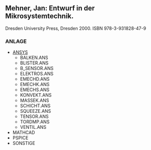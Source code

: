 ## Mehner, Jan: Entwurf in der Mikrosystemtechnik. 

Dresden University Press, Dresden 2000. ISBN 978-3-931828-47-9

### ANLAGE

 * [ANSYS](https://github.com/Kolchuzhin/LMGT_code/tree/master/Jan_Mehner/Entwurf_in_der_Mikrosystemtechnik/Anlage/ANSYS)
   - BALKEN.ANS
   - BLISTER.ANS
   - B_SENSOR.ANS
   - ELEKTROS.ANS
   - EMECHD.ANS
   - EMECHK.ANS
   - EMECHS.ANS
   - KONVEKT.ANS
   - MASSEK.ANS
   - SCHICHT.ANS
   - SQUEEZE.ANS
   - TENSOR.ANS
   - TORDMP.ANS
   - VENTIL.ANS 
 * MATHCAD
 * PSPICE
 * SONSTIGE 
